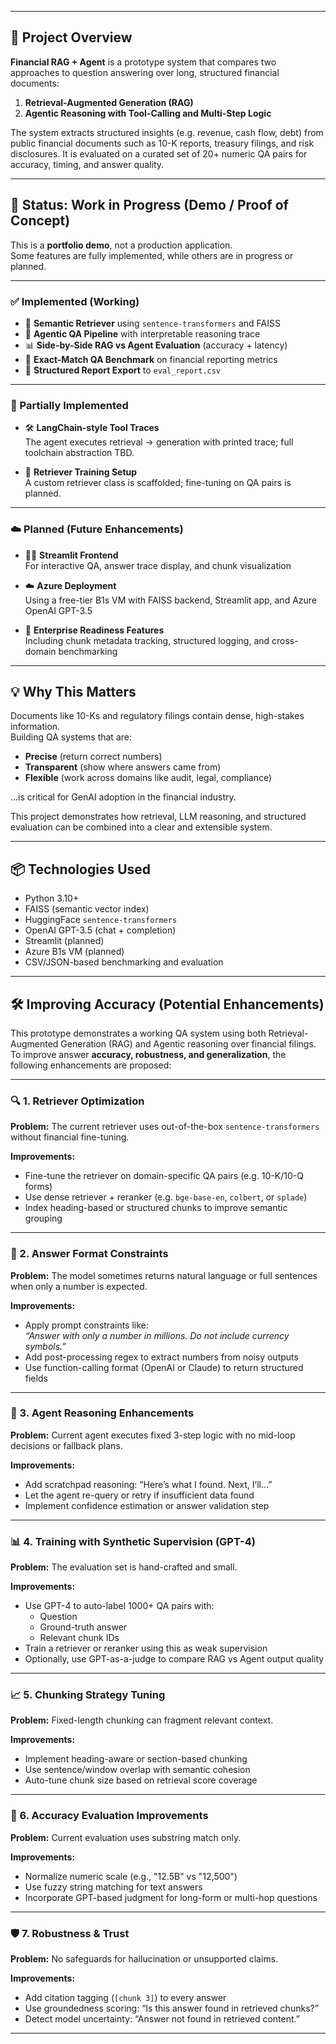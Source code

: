 ﻿---

## 🧾 Project Overview

**Financial RAG + Agent** is a prototype system that compares two approaches to question answering over long, structured financial documents:

1. **Retrieval-Augmented Generation (RAG)**  
2. **Agentic Reasoning with Tool-Calling and Multi-Step Logic**

The system extracts structured insights (e.g. revenue, cash flow, debt) from public financial documents such as 10-K reports, treasury filings, and risk disclosures. It is evaluated on a curated set of 20+ numeric QA pairs for accuracy, timing, and answer quality.

---

## 🚧 Status: Work in Progress (Demo / Proof of Concept)

This is a **portfolio demo**, not a production application.  
Some features are fully implemented, while others are in progress or planned.

---

### ✅ Implemented (Working)

- 🔎 **Semantic Retriever** using `sentence-transformers` and FAISS
- 🧠 **Agentic QA Pipeline** with interpretable reasoning trace
- 📊 **Side-by-Side RAG vs Agent Evaluation** (accuracy + latency)
- 🧾 **Exact-Match QA Benchmark** on financial reporting metrics
- 📁 **Structured Report Export** to `eval_report.csv`

---

### 🧩 Partially Implemented

- 🛠️ **LangChain-style Tool Traces**  
  The agent executes retrieval → generation with printed trace; full toolchain abstraction TBD.
  
- 🧠 **Retriever Training Setup**  
  A custom retriever class is scaffolded; fine-tuning on QA pairs is planned.

---

### ☁️ Planned (Future Enhancements)

- 🧑‍💼 **Streamlit Frontend**  
  For interactive QA, answer trace display, and chunk visualization

- ☁️ **Azure Deployment**  
  Using a free-tier B1s VM with FAISS backend, Streamlit app, and Azure OpenAI GPT-3.5

- 🧪 **Enterprise Readiness Features**  
  Including chunk metadata tracking, structured logging, and cross-domain benchmarking

---

## 💡 Why This Matters

Documents like 10-Ks and regulatory filings contain dense, high-stakes information.  
Building QA systems that are:

- **Precise** (return correct numbers)
- **Transparent** (show where answers came from)
- **Flexible** (work across domains like audit, legal, compliance)

…is critical for GenAI adoption in the financial industry.

This project demonstrates how retrieval, LLM reasoning, and structured evaluation can be combined into a clear and extensible system.

---

## 📦 Technologies Used

- Python 3.10+
- FAISS (semantic vector index)
- HuggingFace `sentence-transformers`
- OpenAI GPT-3.5 (chat + completion)
- Streamlit (planned)
- Azure B1s VM (planned)
- CSV/JSON-based benchmarking and evaluation

---


## 🛠️ Improving Accuracy (Potential Enhancements)

This prototype demonstrates a working QA system using both Retrieval-Augmented Generation (RAG) and Agentic reasoning over financial filings. To improve answer **accuracy, robustness, and generalization**, the following enhancements are proposed:

---

### 🔍 1. Retriever Optimization

**Problem:** The current retriever uses out-of-the-box `sentence-transformers` without financial fine-tuning.

**Improvements:**
- Fine-tune the retriever on domain-specific QA pairs (e.g. 10-K/10-Q forms)
- Use dense retriever + reranker (e.g. `bge-base-en`, `colbert`, or `splade`)
- Index heading-based or structured chunks to improve semantic grouping

---

### 🧮 2. Answer Format Constraints

**Problem:** The model sometimes returns natural language or full sentences when only a number is expected.

**Improvements:**
- Apply prompt constraints like:  
  *“Answer with only a number in millions. Do not include currency symbols.”*
- Add post-processing regex to extract numbers from noisy outputs
- Use function-calling format (OpenAI or Claude) to return structured fields

---

### 🧠 3. Agent Reasoning Enhancements

**Problem:** Current agent executes fixed 3-step logic with no mid-loop decisions or fallback plans.

**Improvements:**
- Add scratchpad reasoning: “Here’s what I found. Next, I’ll...”
- Let the agent re-query or retry if insufficient data found
- Implement confidence estimation or answer validation step

---

### 📊 4. Training with Synthetic Supervision (GPT-4)

**Problem:** The evaluation set is hand-crafted and small.

**Improvements:**
- Use GPT-4 to auto-label 1000+ QA pairs with:
  - Question
  - Ground-truth answer
  - Relevant chunk IDs
- Train a retriever or reranker using this as weak supervision
- Optionally, use GPT-as-a-judge to compare RAG vs Agent output quality

---

### 📈 5. Chunking Strategy Tuning

**Problem:** Fixed-length chunking can fragment relevant context.

**Improvements:**
- Implement heading-aware or section-based chunking
- Use sentence/window overlap with semantic cohesion
- Auto-tune chunk size based on retrieval score coverage

---

### 🧪 6. Accuracy Evaluation Improvements

**Problem:** Current evaluation uses substring match only.

**Improvements:**
- Normalize numeric scale (e.g., "12.5B" vs "12,500")
- Use fuzzy string matching for text answers
- Incorporate GPT-based judgment for long-form or multi-hop questions

---

### 🛡️ 7. Robustness & Trust

**Problem:** No safeguards for hallucination or unsupported claims.

**Improvements:**
- Add citation tagging (`[chunk 3]`) to every answer
- Use groundedness scoring: “Is this answer found in retrieved chunks?”
- Detect model uncertainty: “Answer not found in retrieved content.”

---
